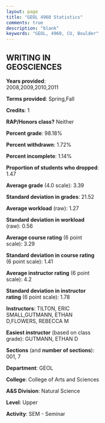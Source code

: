```yaml
---
layout: page
title: "GEOL 4960 Statistics"
comments: true
description: "blank"
keywords: "GEOL, 4960, CU, Boulder"
--- 
```

<head>
<script src="https://ajax.googleapis.com/ajax/libs/jquery/2.1.3/jquery.min.js"></script>
<script src="https://dl.dropboxusercontent.com/s/pc42nxpaw1ea4o9/highcharts.js?dl=0"></script>
<!-- <script src="../assets/js/highcharts.js"></script> -->
<style type="text/css">@font-face {
	font-family: "Bebas Neue";
	src: url(https://www.filehosting.org/file/details/544349/BebasNeue%20Regular.otf) format("opentype");
	}
	h1.Bebas { 
		font-family: "Bebas Neue", Verdana, Tahoma;
	}
</style>
</head>
<body>
	<div id="container" style="float: right; width: 45%; height: 88%; margin-left: 2.5%; margin-right: 2.5%;"></div>
	<script language="JavaScript">
		$(document).ready(function() {
		var chart = {type: 'column'};
		var title = {text: 'Grade Distribution'};
		var xAxis = {categories: ['A','B','C','D','F'],crosshair: true};
		var yAxis = {min: 0,title: {text: 'Percentage'}};
		var tooltip = {headerFormat: '<center><b><span style="font-size:20px">{point.key}</span></b></center>',
		               pointFormat: '<td style="padding:0"><b>{point.y:.1f}%</b></td>',
		               footerFormat: '</table>',shared: true,useHTML: true};
		var plotOptions = {column: {pointPadding: 0.0,borderWidth: 0}};  
		var credits = {enabled: false};var series= [{name: 'Percent',data: [48.85,43.51,6.87,0.76,0.0,]}];
		var json = {};
		json.chart = chart;
		json.title = title;
		json.tooltip = tooltip;
		json.xAxis = xAxis;
		json.yAxis = yAxis;  
		json.series = series;
		json.plotOptions = plotOptions;  
		json.credits = credits;
		$('#container').highcharts(json);
	});
	</script>
</body>
			   
## WRITING IN GEOSCIENCES

**Years provided**: 2008,2009,2010,2011

**Terms provided**: Spring,Fall

**Credits**: 1

**RAP/Honors class?** Neither

**Percent grade**: 98.18%

**Percent withdrawn**: 1.72%

**Percent incomplete**: 1.14%

**Proportion of students who dropped**: 1.47

**Average grade** (4.0 scale): 3.39

**Standard deviation in grades**: 21.52

**Average workload** (raw): 1.27

**Standard deviation in workload** (raw): 0.56

**Average course rating** (6 point scale): 3.29

**Standard deviation in course rating** (6 point scale): 1.41

**Average instructor rating** (6 point scale): 4.2

**Standard deviation in instructor rating** (6 point scale): 1.78

**Instructors**: TILTON, ERIC SMALL,GUTMANN, ETHAN D,FLOWERS, REBECCA M

**Easiest instructor** (based on class grade): GUTMANN, ETHAN D

**Sections** (and **number of sections**): 001, 7

**Department**: GEOL

**College**: College of Arts and Sciences

**A&S Division**: Natural Science

**Level**: Upper

**Activity**: SEM - Seminar